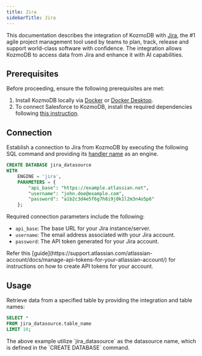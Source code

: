 ```yaml
---
title: Jira
sidebarTitle: Jira
---
```


This documentation describes the integration of KozmoDB with [Jira](https://www.atlassian.com/software/jira/guides/getting-started/introduction), the #1 agile project management tool used by teams to plan, track, release and support world-class software with confidence.
The integration allows KozmoDB to access data from Jira and enhance it with AI capabilities.

## Prerequisites

Before proceeding, ensure the following prerequisites are met:

1. Install KozmoDB locally via [Docker](https://docs.kozmodb.com/setup/self-hosted/docker) or [Docker Desktop](https://docs.kozmodb.com/setup/self-hosted/docker-desktop).
2. To connect Salesforce to KozmoDB, install the required dependencies following [this instruction](https://docs.kozmodb.com/setup/self-hosted/docker#install-dependencies).

## Connection

Establish a connection to Jira from KozmoDB by executing the following SQL command and providing its [handler name](https://github.com/digitranslab/kozmodb/tree/main/kozmodb/integrations/handlers/jira_handler) as an engine.

```sql
CREATE DATABASE jira_datasource
WITH
    ENGINE = 'jira',
    PARAMETERS = {
        "api_base": "https://example.atlassian.net",
        "username": "john.doe@example.com",
        "password": "a1b2c3d4e5f6g7h8i9j0k1l2m3n4o5p6"
    };
```

Required connection parameters include the following:

* `api_base`: The base URL for your Jira instance/server.
* `username`: The email address associated with your Jira account.
* `password`: The API token generated for your Jira account.

<Tip>
Refer this [guide](https://support.atlassian.com/atlassian-account/docs/manage-api-tokens-for-your-atlassian-account/) for instructions on how to create API tokens for your account.
</Tip>

## Usage

Retrieve data from a specified table by providing the integration and table names:

```sql
SELECT *
FROM jira_datasource.table_name
LIMIT 10;
```

<Note>
The above example utilize `jira_datasource` as the datasource name, which is defined in the `CREATE DATABASE` command.
</Note>